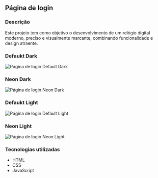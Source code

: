 ## Página de login

### Descrição

Este projeto tem como objetivo o desenvolvimento de um relógio digital moderno, preciso e visualmente marcante, combinando funcionalidade e design atraente.

### Defaukt Dark
![Página de login Default Dark](https://github.com/user-attachments/assets/3f1831bc-2b3e-4e4e-8cf2-4b0ccd5f6609)

### Neon Dark
![Página de login Neon Dark](https://github.com/user-attachments/assets/87ab5f42-f99b-46ee-8c22-e084f9486688)

### Defaukt Light
![Página de login Default Light](https://github.com/user-attachments/assets/888b731d-7aa5-4f51-9b52-acbc1c36d95c)

### Neon Light
![Página de login Neon Light](https://github.com/user-attachments/assets/382f9952-8e7c-40a3-8ad5-5ba033e6e61d)

### Tecnologias utilizadas

* HTML
* CSS
* JavaScript
